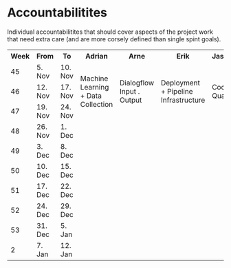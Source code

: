 # Accountabilitites
Individual accountabilitites that should cover aspects of the project work that need extra care (and are more corsely defined than single spint goals).

<table>
	<tr>
		<th>Week</th>
		<th>From</th>
		<th>To</th>
		<th>Adrian</th>
		<th>Arne</th>
		<th>Erik</th>
		<th>Jascha</th>
		<th>Leonard</th>
		<th>Luise</th>
	</tr>
	<tr>
		<td>45</td>
		<td>5. Nov</td>
		<td>10. Nov</td>
		<td rowspan="3">Machine Learning + Data Collection</td>
		<td rowspan="3">Dialogflow Input . Output</td>
		<td rowspan="3">Deployment + Pipeline Infrastructure</td>
		<td rowspan="3">Code Quality</td>
		<td rowspan="3">Development Process + Documentation</td>
		<td rowspan="3">Backend Services and Database</td>
	</tr>
	<tr>
		<td>46</td>
		<td>12. Nov</td>
		<td>17. Nov</td>
	</tr>
	<tr>
		<td>47</td>
		<td>19. Nov</td>
		<td>24. Nov</td>
	</tr>
	<tr>
		<td>48</td>
		<td>26. Nov</td>
		<td>1. Dec</td>
		<td></td>
		<td></td>
		<td></td>
		<td></td>
		<td></td>
		<td></td>
	</tr>
	<tr>
		<td>49</td>
		<td>3. Dec</td>
		<td>8. Dec</td>
		<td></td>
		<td></td>
		<td></td>
		<td></td>
		<td></td>
		<td></td>
	</tr>
	<tr>
		<td>50</td>
		<td>10. Dec</td>
		<td>15. Dec</td>
		<td></td>
		<td></td>
		<td></td>
		<td></td>
		<td></td>
		<td></td>
	</tr>
	<tr>
		<td>51</td>
		<td>17. Dec</td>
		<td>22. Dec</td>
		<td></td>
		<td></td>
		<td></td>
		<td></td>
		<td></td>
		<td></td>
	</tr>
	<tr>
		<td>52</td>
		<td>24. Dec</td>
		<td>29. Dec</td>
		<td></td>
		<td></td>
		<td></td>
		<td></td>
		<td></td>
		<td></td>
	</tr>
	<tr>
		<td>53</td>
		<td>31. Dec</td>
		<td>5. Jan</td>
		<td></td>
		<td></td>
		<td></td>
		<td></td>
		<td></td>
		<td></td>
	</tr>
	<tr>
		<td>2</td>
		<td>7. Jan</td>
		<td>12. Jan</td>
		<td></td>
		<td></td>
		<td></td>
		<td></td>
		<td></td>
		<td></td>
	</tr>
</table>
